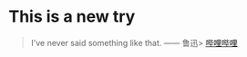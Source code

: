 # This is a new try
> I've never said something like that. —— 鲁迅>
[哔哩哔哩](https://www.bilibili.com "my favorite video website")

